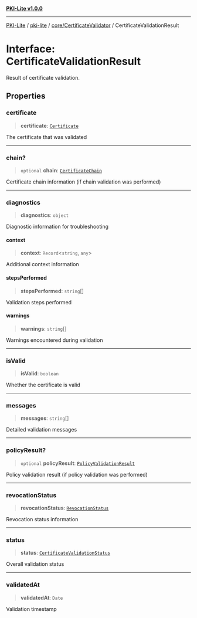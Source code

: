 [**PKI-Lite v1.0.0**](../../../../README.md)

---

[PKI-Lite](../../../../README.md) / [pki-lite](../../../README.md) / [core/CertificateValidator](../README.md) / CertificateValidationResult

# Interface: CertificateValidationResult

Result of certificate validation.

## Properties

### certificate

> **certificate**: [`Certificate`](../../../x509/Certificate/classes/Certificate.md)

The certificate that was validated

---

### chain?

> `optional` **chain**: [`CertificateChain`](CertificateChain.md)

Certificate chain information (if chain validation was performed)

---

### diagnostics

> **diagnostics**: `object`

Diagnostic information for troubleshooting

#### context

> **context**: `Record`\<`string`, `any`\>

Additional context information

#### stepsPerformed

> **stepsPerformed**: `string`[]

Validation steps performed

#### warnings

> **warnings**: `string`[]

Warnings encountered during validation

---

### isValid

> **isValid**: `boolean`

Whether the certificate is valid

---

### messages

> **messages**: `string`[]

Detailed validation messages

---

### policyResult?

> `optional` **policyResult**: [`PolicyValidationResult`](PolicyValidationResult.md)

Policy validation result (if policy validation was performed)

---

### revocationStatus

> **revocationStatus**: [`RevocationStatus`](RevocationStatus.md)

Revocation status information

---

### status

> **status**: [`CertificateValidationStatus`](../type-aliases/CertificateValidationStatus.md)

Overall validation status

---

### validatedAt

> **validatedAt**: `Date`

Validation timestamp
